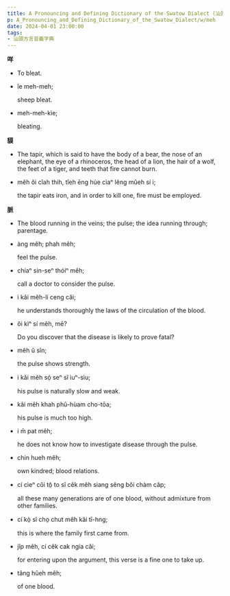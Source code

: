 ```yaml
---
title: A Pronouncing and Defining Dictionary of the Swatow Dialect (汕頭方言音義字典) / meh
p: A_Pronouncing_and_Defining_Dictionary_of_the_Swatow_Dialect/w/meh
date: 2024-04-01 23:00:00
tags: 
- 汕頭方言音義字典
---
```



**咩**
- To bleat.

- îe meh-meh;

  sheep bleat.

- meh-meh-kìe;

  bleating.

**貘**
- The tapir, which is said to have the body of a  bear, the nose of an elephant, the eye of a rhinoceros, the head of a  lion, the hair of a wolf, the feet of a tiger, and teeth that fire  cannot burn.

- mêh ŏi cîah thih, tîeh ēng húe cìaⁿ lêng mûeh sí i;

  the tapir eats iron, and in order to kill one, fire must be employed.

**脈**
- The blood running in the veins; the pulse; the idea running through; parentage.

- àng mêh; phah mêh;

  feel the pulse.

- chíaⁿ sin-seⁿ thóiⁿ mêh;

  call a doctor to consider the pulse.

- i kâi mêh-lí ceng căi;

  he understands thoroughly the laws of the circulation of the blood.

- ŏi kìⁿ sí mêh, mē?

  Do you discover that the disease is likely to prove fatal?

- mêh ŭ sîn;

  the pulse shows strength.

- i kâi mêh só̤ seⁿ sĭ ìuⁿ-sìu;

  his pulse is naturally slow and weak.

- kâi mêh khah phû-hùam cho-tōa;

  his pulse is much too high.

- i m̄ pat mêh;

  he does not know how to investigate disease through the pulse.

- chin hueh mêh;

  own kindred; blood relations.

- cí cìeⁿ cōi tō̤ to sĭ cêk mêh siang sêng bŏi chàm câp;

  all these many generations are of one blood, without admixture from other families.

- cí kò̤ sĭ cho̤ chut mêh kâi tī-hng;

  this is where the family first came from.

- jîp mêh, cí cêk cak ngía căi;

  for entering upon the argument, this verse is a fine one to take up.

- tâng hûeh mêh;

  of one blood.